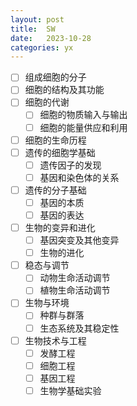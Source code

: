 ```yaml
---
layout: post
title:  SW
date:   2023-10-28
categories: yx
---
```


*   [ ] 组成细胞的分子
*   [ ] 细胞的结构及其功能
*   [ ] 细胞的代谢
    *   [ ] 细胞的物质输入与输出
    *   [ ] 细胞的能量供应和利用
*   [ ] 细胞的生命历程
*   [ ] 遗传的细胞学基础
    *   [ ] 遗传因子的发现
    *   [ ] 基因和染色体的关系
*   [ ] 遗传的分子基础
    *   [ ] 基因的本质
    *   [ ] 基因的表达
*   [ ] 生物的变异和进化
    *   [ ] 基因突变及其他变异
    *   [ ] 生物的进化
*   [ ] 稳态与调节
    *   [ ] 动物生命活动调节
    *   [ ] 植物生命活动调节
*   [ ] 生物与环境
    *   [ ] 种群与群落
    *   [ ] 生态系统及其稳定性
*   [ ] 生物技术与工程
    *   [ ] 发酵工程
    *   [ ] 细胞工程
    *   [ ] 基因工程
    *   [ ] 生物学基础实验